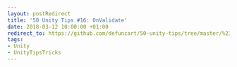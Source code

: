 ```yaml
---
layout: postRedirect
title: '50 Unity Tips #16: OnValidate'
date: 2018-03-12 10:00:00 +01:00
redirect_to: https://github.com/defuncart/50-unity-tips/tree/master/%2316-OnValidate
tags:
- Unity
- UnityTipsTricks
---
```

